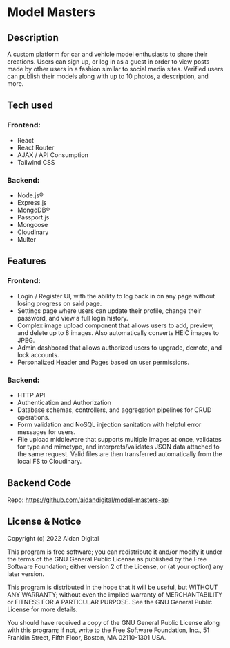 # Model Masters

## Description
A custom platform for car and vehicle model enthusiasts to share their creations. Users can sign up, or log in as a guest in order to view posts made by other users in a fashion similar to social media sites. Verified users can publish their models along with up to 10 photos, a description, and more.

## Tech used
### Frontend:
* React
* React Router
* AJAX / API Consumption
* Tailwind CSS
### Backend:
* Node.js®
* Express.js
* MongoDB®
* Passport.js
* Mongoose
* Cloudinary
* Multer

## Features
### Frontend:
* Login / Register UI, with the ability to log back in on any page without losing progress on said page.
* Settings page where users can update their profile, change their password, and view a full login history.
* Complex image upload component that allows users to add, preview, and delete up to 8 images. Also automatically converts HEIC images to JPEG.
* Admin dashboard that allows authorized users to upgrade, demote, and lock accounts.
* Personalized Header and Pages based on user permissions.
### Backend:
* HTTP API
* Authentication and Authorization
* Database schemas, controllers, and aggregation pipelines for CRUD operations.
* Form validation and NoSQL injection sanitation with helpful error messages for users.
* File upload middleware that supports multiple images at once, validates for type and mimetype, and interprets/validates JSON data attached to the same request. Valid files are then transferred automatically from the local FS to Cloudinary.

## Backend Code
Repo: https://github.com/aidandigital/model-masters-api

## License & Notice
Copyright (c) 2022 Aidan Digital

This program is free software; you can redistribute it and/or modify
it under the terms of the GNU General Public License as published by
the Free Software Foundation; either version 2 of the License, or
(at your option) any later version.

This program is distributed in the hope that it will be useful,
but WITHOUT ANY WARRANTY; without even the implied warranty of
MERCHANTABILITY or FITNESS FOR A PARTICULAR PURPOSE.  See the
GNU General Public License for more details.

You should have received a copy of the GNU General Public License along
with this program; if not, write to the Free Software Foundation, Inc.,
51 Franklin Street, Fifth Floor, Boston, MA 02110-1301 USA.
